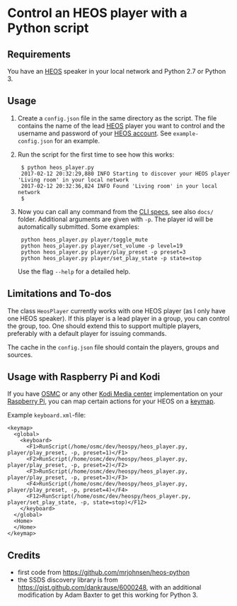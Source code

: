 # Control an HEOS player with a Python script

## Requirements

You have an [HEOS][] speaker in your local network and Python 2.7 or Python 3.

## Usage

1. Create a `config.json` file in the same directory as the script. The file
   contains the name of the lead [HEOS][] player you want to control and the
   username and password of your [HEOS account][]. See `example-config.json`
   for an example.

2. Run the script for the first time to see how this works:

        $ python heos_player.py 
        2017-02-12 20:32:29,880 INFO Starting to discover your HEOS player 'Living room' in your local network
        2017-02-12 20:32:36,824 INFO Found 'Living room' in your local network
        $
        
3. Now you can call any command from the [CLI specs][specs], see also `docs/`
   folder. Additional arguments are given with `-p`. The player id will be
   automatically submitted. Some examples:

        python heos_player.py player/toggle_mute
        python heos_player.py player/set_volume -p level=19
        python heos_player.py player/play_preset -p preset=3
        python heos_player.py player/set_play_state -p state=stop
        
    Use the flag `--help` for a detailed help.

[specs]: http://rn.dmglobal.com/euheos/HEOS_CLI_ProtocolSpecification.pdf
[HEOS]: http://heoslink.denon.com
[HEOS account]: http://denon.custhelp.com/app/answers/detail/a_id/1968

## Limitations and To-dos

The class `HeosPlayer` currently works with one HEOS player (as I only have one
HEOS speaker). If this player is a lead player in a group, you can control the
group, too. One should extend this to support multiple players, preferably with
a default player for issuing commands.

The cache in the `config.json` file should contain the players, groups and
sources.

## Usage with Raspberry Pi and Kodi

If you have [OSMC][] or any other [Kodi Media center][Kodi] implementation on
your [Raspberry Pi][raspi], you can map certain actions for your HEOS on a
[keymap][].

[OSMC]: https://osmc.tv
[raspi]: https://www.raspberrypi.org
[Kodi]: http://kodi.wiki/view/Kodi
[keymap]: http://kodi.wiki/view/Keymaps

Example `keyboard.xml`-file:
```
<keymap>
  <global>
    <keyboard>
      <F1>RunScript(/home/osmc/dev/heospy/heos_player.py, player/play_preset, -p, preset=1)</F1>
      <F2>RunScript(/home/osmc/dev/heospy/heos_player.py, player/play_preset, -p, preset=2)</F2>
      <F3>RunScript(/home/osmc/dev/heospy/heos_player.py, player/play_preset, -p, preset=3)</F3>
      <F4>RunScript(/home/osmc/dev/heospy/heos_player.py, player/play_preset, -p, preset=4)</F4>
      <F12>RunScript(/home/osmc/dev/heospy/heos_player.py, player/set_play_state, -p, state=stop)</F12>
    </keyboard>
  </global>
  <Home>
  </Home>
</keymap>
```

## Credits

- first code from <https://github.com/mrjohnsen/heos-python>
- the SSDS discovery library is from
  <https://gist.github.com/dankrause/6000248>, with an additional modification
  by Adam Baxter to get this working for Python 3.
